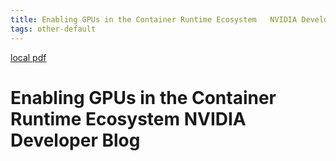 ```yaml
---
title: Enabling GPUs in the Container Runtime Ecosystem   NVIDIA Developer Blog
tags: other-default
---
```


[local pdf](../../../pdfs/Enabling%20GPUs%20in%20the%20Container%20Runtime%20Ecosystem%20_%20NVIDIA%20Developer%20Blog.pdf)

# Enabling GPUs in the Container Runtime Ecosystem   NVIDIA Developer Blog
